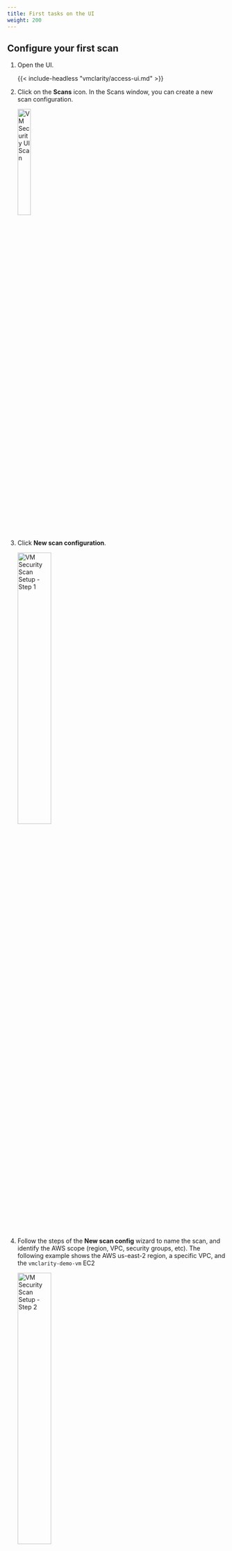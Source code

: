 ```yaml
---
title: First tasks on the UI
weight: 200
---
```


## Configure your first scan

1. Open the UI.

    {{< include-headless "vmclarity/access-ui.md" >}}

1. Click on the **Scans** icon. In the Scans window, you can create a new scan configuration.

    <img src="/img/vmclarity-ui-2.png" alt="VM Security UI Scan" width="25%" height="25%" title="VM Security UI Scan" />

1. Click **New scan configuration**.

    <img src="/img/vmclarity-scan-setup-1.png" alt="VM Security Scan Setup - Step 1" width="40%" height="40%" title="VM Security Scan Setup Step 1" />

1. Follow the steps of the **New scan config** wizard to name the scan, and identify the AWS scope (region, VPC, security groups, etc). The following example shows the AWS us-east-2 region, a specific VPC, and the `vmclarity-demo-vm` EC2

    <img src="/img/vmclarity-scan-setup-2.png" alt="VM Security Scan Setup - Step 2" width="40%" height="40%" title="VM Security Scan Setup Step 2" />

1. Enable the scan types you want to perform.

    <img src="/img/vmclarity-scan-setup-3.png" alt="VM Security Scan Setup - Step 3" width="40%" height="40%" title="VM Security Scan Setup Step 3" />

1. Select the time and/or frequency of the scans. To run the scan immediately, select **Now**.

    <img src="/img/vmclarity-scan-setup-4.png" alt="VM Security Scan Setup - Step 4" width="40%" height="40%" title="VM Security Scan Setup Step 4" />

1. Click **Save**. The new scan appears on the **Scan Configurations** tab.

    <img src="/img/vmclarity-scan-config-summary.png" alt="VM Security Scan Config Summary" width="90%" height="90%" title="VM Security Scan Config Summary" />

1. Once a scan is finished, you can browse around the various VM Security UI features and investigate the security scan reports.

    <img src="/img/vmclarity-scan-list.png" alt="VM Security Scan List" width="90%" height="90%" title="VM Security Scan List" />

    <img src="/img/vmclarity-dashboard-data.png" alt="VM Security Dashboard with Findings" width="90%" height="90%" title="VM Security Dashboard with Findings" />

